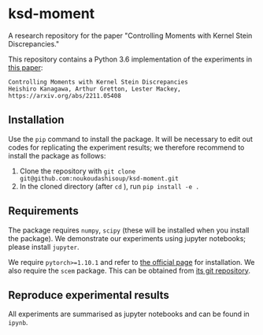 # ksd-moment
A research repository for the paper "Controlling Moments with Kernel Stein Discrepancies."

This repository contains a Python 3.6 implementation of the experiments
in [this paper](https://arxiv.org/abs/2211.05408):

    Controlling Moments with Kernel Stein Discrepancies
    Heishiro Kanagawa, Arthur Gretton, Lester Mackey,
    https://arxiv.org/abs/2211.05408

## Installation

Use the `pip` command to install the package.
It will be necessary to edit out codes for replicating the experiment results; we therefore recommend to install the package as follows:

1. Clone the repository with  `git clone git@github.com:noukoudashisoup/ksd-moment.git`
2. In the cloned directory (after `cd` ), run `pip install -e .`

## Requirements

The package requires `numpy`, `scipy` (these will be installed when you install the package).
We demonstrate our experiments using jupyter notebooks; please install `jupyter`.

We require `pytorch>=1.10.1` and refer to [the official page](https://pytorch.org/) for installation.
We also require the `scem` package. This can be obtained from [its git
  repository](https://github.com/noukoudashisoup/score-EM).

## Reproduce experimental results

All experiments are summarised as jupyter notebooks and can be found in `ipynb`.